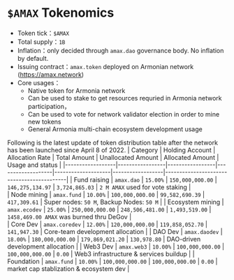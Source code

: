 # `$AMAX` Tokenomics
-  Token tick：`$AMAX`
- Total supply：`1B`
- Inflation：only decided through `amax.dao` governance body. No inflation by default.
- Issuing contract：`amax.token` deployed on Armonian network (https://amax.network)
- Core usages：
  - Native token for Armonia network
  - Can be used to stake to get resources requried in Armonia network participation，
  - Can be used to vote for network validator election in order to mine new tokens
  - General Armonia multi-chain ecosystem development usage
  
Following is the latest update of token distribution table after the network has been launched since April 8 of 2022.
| Category         | Holding Account | Allocation Rate | Total Amount      | Unallocated Amount | Allocated Amount | Usage and status                          |
|------------------|-----------------|-----------------|-------------------|--------------------|------------------|-------------------------------------------|
| Fund raising     | `amax.dao`      | `15.00%`        | `150,000,000.00`  | `146,275,134.97`   | `3,724,865.03`   | `2 M AMAX` used for vote staking          |                
| Node mining      | `amax.fund`     | `10.00%`        | `100,000,000.00`  | `99,582,690.39`    | `417,309.61`     | Super nodes: `50 M`, Backup Nodes: `50 M` |
| Ecosystem mining | `amax.ecodev`   | `25.00%`        | `250,000,000.00`  | `248,506,481.00`   | `1,493,519.00`   | `1458,469.00 AMAX` was burned thru DeGov  |    
| Core Dev         | `amax.coredev`  | `12.00%`        | `120,000,000.00`  | `119,858,052.70`   | `141,947.30`     | Core-team development allocation          |
| DAO Dev          | `amax.daodev`   | `18.00%`        | `180,000,000.00`  | `179,869,021.20`   | `130,978.80`     | DAO-driven development allocation         |
| Web3 Dev         | `amax.web3`     | `10.00%`        | `100,000,000.00`  | `100,000,000.00`   | `0.00`           | Web3 infrastructure & services buildup    |
| Foundation       | `amax.fund`     | `10.00%`        | `100,000,000.00`  | `100,000,000.00`   | `0.00`           | market cap stablization & ecosystem dev   |
